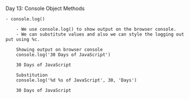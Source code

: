 Day 13: Console Object Methods

    - console.log()
       
        - We use console.log() to show output on the browser console. 
        - We can substitute values and also we can style the logging out put using %c.

        Showing output on browser console
        console.log('30 Days of JavaScript')

        30 Days of JavaScript

        Substitution
        console.log('%d %s of JavaScript', 30, 'Days')
        
        30 Days of JavaScript